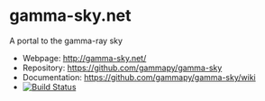# gamma-sky.net

A portal to the gamma-ray sky

* Webpage: http://gamma-sky.net/
* Repository: https://github.com/gammapy/gamma-sky
* Documentation: https://github.com/gammapy/gamma-sky/wiki
* [![Build Status](https://travis-ci.org/gammapy/gamma-sky.svg?branch=master)](https://travis-ci.org/gammapy/gamma-sky)
